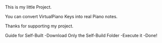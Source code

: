 This is my little  Project.

You can convert VirtualPiano Keys into real Piano notes.

Thanks for supporting my project.

Guide for Self-Built
  -Download Only the Self-Build Folder
  -Execute it
  -Done!
